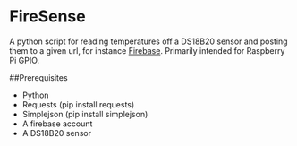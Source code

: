 # FireSense
A python script for reading temperatures off a DS18B20 sensor and posting them to a given url, for instance  [Firebase](http://www.firebase.org). Primarily intended for Raspberry Pi GPIO.

##Prerequisites
* Python
* Requests (pip install requests)
* Simplejson (pip install simplejson)
* A firebase account
* A DS18B20 sensor
